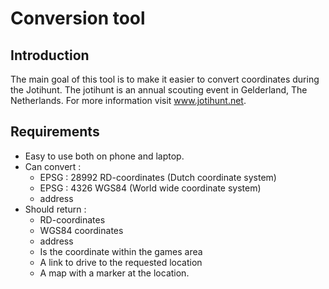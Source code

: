 # Conversion tool

## Introduction

The main goal of this tool is to make it easier to convert coordinates during the Jotihunt. The jotihunt is an annual
scouting event in Gelderland, The Netherlands. For more information visit www.jotihunt.net.

## Requirements

- Easy to use both on phone and laptop.
- Can convert :
  - EPSG : 28992 RD-coordinates (Dutch coordinate system)
  - EPSG : 4326 WGS84 (World wide coordinate system)
  - address
- Should return :
  - RD-coordinates
  - WGS84 coordinates
  - address
  - Is the coordinate within the games area
  - A link to drive to the requested location
  - A map with a marker at the location.
